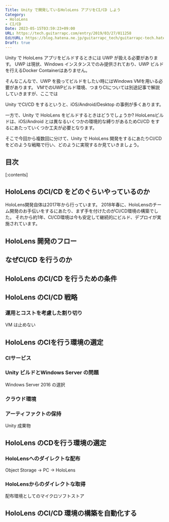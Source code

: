```yaml
---
Title: Unity で開発しているHoloLens アプリをCI/CD しよう
Category:
- HoloLens
- CI/CD
Date: 2023-05-15T03:59:23+09:00
URL: https://tech.guitarrapc.com/entry/2019/03/27/011258
EditURL: https://blog.hatena.ne.jp/guitarrapc_tech/guitarrapc-tech.hatenablog.com/atom/entry/17680117126993600077
Draft: true
---
```


Unity で HoloLens アプリをビルドするときには UWP が扱える必要があります。
UWP は現状、Windows インスタンスでのみ提供されており、UWP ビルドを行えるDocker Containerはありません。

そんなこんなで、UWP を扱ってビルドをしたい時にはWindows VMを用いる必要があります。
VMでのUWPビルド環境、つまりCIについては別途記事で解説していきますが、ここでは

Unity でCI/CD をするというと、iOS/Android/Desktop の事例が多くあります。

一方で、Unity で HoloLens をビルドするときはどうでしょうか?
HoloLensビルドは、iOS/Android とは異なるいくつかの環境的な縛りがあるためCI/CD をするにあたっていくつか工夫が必要となります。

そこで今回から複数回に分けて、Unity で HoloLens 開発をするにあたりCI/CDをどのような戦略で行い、どのように実現するか見ていきましょう。

<!-- more -->

## 目次

[:contents]

## HoloLens のCI/CD をどのぐらいやっているのか

HoloLens開発自体は2017年から行っています。
2018年春に、HoloLensのチーム開発のお手伝いをするにあたり、まず手を付けたのがCI/CD環境の構築でした。
それから約1年、CI/CD環境は今も安定して継続的にビルド、デプロイが実施されています。

## HoloLens 開発のフロー

## なぜCI/CD を行うのか



## HoloLens のCI/CD を行うための条件

## HoloLens のCI/CD 戦略

### 運用とコストを考慮した割り切り

VM は止めない

## HoloLens のCIを行う環境の選定

### CIサービス

### Unity ビルドとWindows Server の問題

Windows Server 2016 の選択

### クラウド環境

### アーティファクトの保持

Unity 成果物

## HoloLens のCDを行う環境の選定

### HoloLensへのダイレクトな配布

Object Storage -> PC -> HoloLens

### HoloLensからのダイレクトな取得

配布環境としてのマイクロソフトストア

## HoloLens のCI/CD 環境の構築を自動化する



